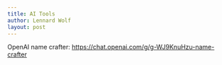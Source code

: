 ```yaml
---
title: AI Tools
author: Lennard Wolf
layout: post
---
```


OpenAI name crafter:
<https://chat.openai.com/g/g-WJ9KnuHzu-name-crafter>
